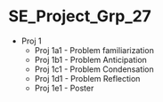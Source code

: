 # SE_Project_Grp_27
- Proj 1
  - Proj 1a1 - Problem familiarization
  - Proj 1b1 - Problem Anticipation
  - Proj 1c1 - Problem Condensation
  - Proj 1d1 - Problem Reflection
  - Proj 1e1 - Poster
